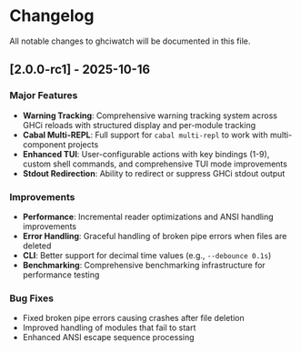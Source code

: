 # Changelog

All notable changes to ghciwatch will be documented in this file.

## [2.0.0-rc1] - 2025-10-16

### Major Features

- **Warning Tracking**: Comprehensive warning tracking system across GHCi reloads with structured display and per-module tracking
- **Cabal Multi-REPL**: Full support for `cabal multi-repl` to work with multi-component projects
- **Enhanced TUI**: User-configurable actions with key bindings (1-9), custom shell commands, and comprehensive TUI mode improvements
- **Stdout Redirection**: Ability to redirect or suppress GHCi stdout output

### Improvements

- **Performance**: Incremental reader optimizations and ANSI handling improvements
- **Error Handling**: Graceful handling of broken pipe errors when files are deleted
- **CLI**: Better support for decimal time values (e.g., `--debounce 0.1s`)
- **Benchmarking**: Comprehensive benchmarking infrastructure for performance testing

### Bug Fixes

- Fixed broken pipe errors causing crashes after file deletion
- Improved handling of modules that fail to start
- Enhanced ANSI escape sequence processing
